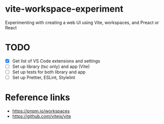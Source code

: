 # vite-workspace-experiment
Experimenting with creating a web UI using Vite, workspaces, and Preact or React

# TODO
- [x] Get list of VS Code extensions and settings
- [ ] Set up library (tsc only) and app (Vite)
- [ ] Set up tests for both library and app
- [ ] Set up Prettier, ESLint, Stylelint

# Reference links
- https://pnpm.io/workspaces
- https://github.com/vitejs/vite